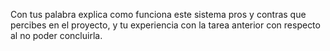 Con tus palabra explica como funciona este sistema pros y contras  que percibes en el proyecto, y tu experiencia con la tarea anterior con respecto al no poder concluirla.  
